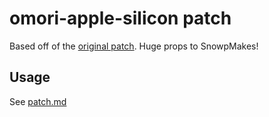# omori-apple-silicon patch

Based off of the [original patch](https://github.com/SnowpMakes/omori-apple-silicon). Huge props to SnowpMakes!


## Usage

See [patch.md](https://github.com/ynx0/omori-apple-silicon/blob/master/patch.md)



